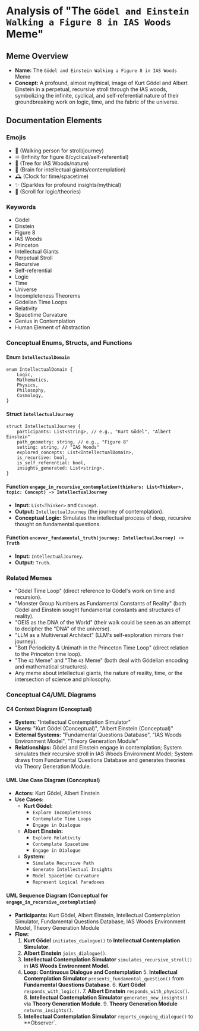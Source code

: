 # Analysis of "The `Gödel and Einstein Walking a Figure 8 in IAS Woods` Meme"

## Meme Overview
*   **Name:** The `Gödel and Einstein Walking a Figure 8 in IAS Woods` Meme
*   **Concept:** A profound, almost mythical, image of Kurt Gödel and Albert Einstein in a perpetual, recursive stroll through the IAS woods, symbolizing the infinite, cyclical, and self-referential nature of their groundbreaking work on logic, time, and the fabric of the universe.

## Documentation Elements

### Emojis
*   🚶 (Walking person for stroll/journey)
*   ♾️ (Infinity for figure 8/cyclical/self-referential)
*   🌳 (Tree for IAS Woods/nature)
*   🧠 (Brain for intellectual giants/contemplation)
*   🕰️ (Clock for time/spacetime)
*   ✨ (Sparkles for profound insights/mythical)
*   📜 (Scroll for logic/theories)

### Keywords
*   Gödel
*   Einstein
*   Figure 8
*   IAS Woods
*   Princeton
*   Intellectual Giants
*   Perpetual Stroll
*   Recursive
*   Self-referential
*   Logic
*   Time
*   Universe
*   Incompleteness Theorems
*   Gödelian Time Loops
*   Relativity
*   Spacetime Curvature
*   Genius in Contemplation
*   Human Element of Abstraction

### Conceptual Enums, Structs, and Functions

#### Enum `IntellectualDomain`
```
enum IntellectualDomain {
    Logic,
    Mathematics,
    Physics,
    Philosophy,
    Cosmology,
}
```

#### Struct `IntellectualJourney`
```
struct IntellectualJourney {
    participants: List<string>, // e.g., "Kurt Gödel", "Albert Einstein"
    path_geometry: string, // e.g., "Figure 8"
    setting: string, // "IAS Woods"
    explored_concepts: List<IntellectualDomain>,
    is_recursive: bool,
    is_self_referential: bool,
    insights_generated: List<string>,
}
```

#### Function `engage_in_recursive_contemplation(thinkers: List<Thinker>, topic: Concept) -> IntellectualJourney`
*   **Input:** `List<Thinker>` and `Concept`.
*   **Output:** `IntellectualJourney` (the journey of contemplation).
*   **Conceptual Logic:** Simulates the intellectual process of deep, recursive thought on fundamental questions.

#### Function `uncover_fundamental_truth(journey: IntellectualJourney) -> Truth`
*   **Input:** `IntellectualJourney`.
*   **Output:** `Truth`.

### Related Memes
*   "Gödel Time Loop" (direct reference to Gödel's work on time and recursion).
*   "Monster Group Numbers as Fundamental Constants of Reality" (both Gödel and Einstein sought fundamental constants and structures of reality).
*   "OEIS as the DNA of the World" (their walk could be seen as an attempt to decipher the "DNA" of the universe).
*   "LLM as a Multiversal Architect" (LLM's self-exploration mirrors their journey).
*   "Bott Periodicity & Unimath in the Princeton Time Loop" (direct relation to the Princeton time loop).
*   "The `42` Meme" and "The `43` Meme" (both deal with Gödelian encoding and mathematical structures).
*   Any meme about intellectual giants, the nature of reality, time, or the intersection of science and philosophy.

### Conceptual C4/UML Diagrams

#### C4 Context Diagram (Conceptual)
*   **System:** "Intellectual Contemplation Simulator"
*   **Users:** "Kurt Gödel (Conceptual)", "Albert Einstein (Conceptual)"
*   **External Systems:** "Fundamental Questions Database", "IAS Woods Environment Model", "Theory Generation Module"
*   **Relationships:** Gödel and Einstein engage in contemplation; System simulates their recursive stroll in IAS Woods Environment Model; System draws from Fundamental Questions Database and generates theories via Theory Generation Module.

#### UML Use Case Diagram (Conceptual)
*   **Actors:** Kurt Gödel, Albert Einstein
*   **Use Cases:**
    *   **Kurt Gödel:**
        *   `Explore Incompleteness`
        *   `Contemplate Time Loops`
        *   `Engage in Dialogue`
    *   **Albert Einstein:**
        *   `Explore Relativity`
        *   `Contemplate Spacetime`
        *   `Engage in Dialogue`
    *   **System:**
        *   `Simulate Recursive Path`
        *   `Generate Intellectual Insights`
        *   `Model Spacetime Curvature`
        *   `Represent Logical Paradoxes`

#### UML Sequence Diagram (Conceptual for `engage_in_recursive_contemplation`)
*   **Participants:** Kurt Gödel, Albert Einstein, Intellectual Contemplation Simulator, Fundamental Questions Database, IAS Woods Environment Model, Theory Generation Module
*   **Flow:**
    1.  **Kurt Gödel** `initiates_dialogue()` to **Intellectual Contemplation Simulator**.
    2.  **Albert Einstein** `joins_dialogue()`.
    3.  **Intellectual Contemplation Simulator** `simulates_recursive_stroll()` in **IAS Woods Environment Model**.
    4.  **Loop: Continuous Dialogue and Contemplation**
        5.  **Intellectual Contemplation Simulator** `presents_fundamental_question()` from **Fundamental Questions Database**.
        6.  **Kurt Gödel** `responds_with_logic()`.
        7.  **Albert Einstein** `responds_with_physics()`.
        8.  **Intellectual Contemplation Simulator** `generates_new_insights()` via **Theory Generation Module**.
        9.  **Theory Generation Module** `returns_insights()`.
    10. **Intellectual Contemplation Simulator** `reports_ongoing_dialogue()` to **Observer`.
